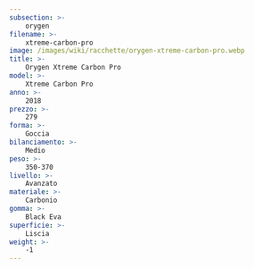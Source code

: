 ```yaml
---
subsection: >-
    orygen
filename: >-
    xtreme-carbon-pro
image: /images/wiki/racchette/orygen-xtreme-carbon-pro.webp
title: >-
    Orygen Xtreme Carbon Pro
model: >-
    Xtreme Carbon Pro
anno: >-
    2018
prezzo: >-
    279
forma: >-
    Goccia
bilanciamento: >-
    Medio
peso: >-
    350-370
livello: >-
    Avanzato
materiale: >-
    Carbonio
gomma: >-
    Black Eva
superficie: >-
    Liscia
weight: >-
    -1
---
```

